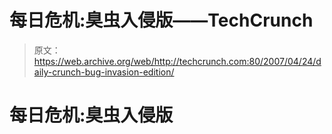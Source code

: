 # 每日危机:臭虫入侵版——TechCrunch

> 原文：<https://web.archive.org/web/http://techcrunch.com:80/2007/04/24/daily-crunch-bug-invasion-edition/>

# 每日危机:臭虫入侵版